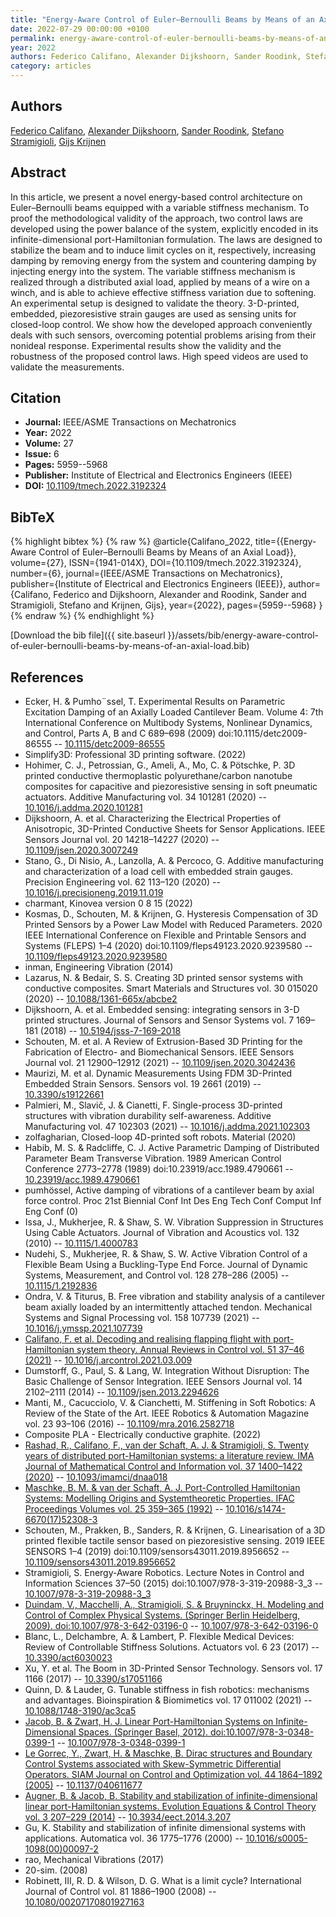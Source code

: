 ```yaml
---
title: "Energy-Aware Control of Euler–Bernoulli Beams by Means of an Axial Load"
date: 2022-07-29 00:00:00 +0100
permalink: energy-aware-control-of-euler-bernoulli-beams-by-means-of-an-axial-load
year: 2022
authors: Federico Califano, Alexander Dijkshoorn, Sander Roodink, Stefano Stramigioli, Gijs Krijnen
category: articles
---
```

 
## Authors
[Federico Califano](authors/federico-califano), [Alexander Dijkshoorn](authors/alexander-dijkshoorn), [Sander Roodink](authors/sander-roodink), [Stefano Stramigioli](authors/stefano-stramigioli), [Gijs Krijnen](authors/gijs-krijnen)
 
## Abstract
In this article, we present a novel energy-based control architecture on Euler–Bernoulli beams equipped with a variable stiffness mechanism. To proof the methodological validity of the approach, two control laws are developed using the power balance of the system, explicitly encoded in its infinite-dimensional port-Hamiltonian formulation. The laws are designed to stabilize the beam and to induce limit cycles on it, respectively, increasing damping by removing energy from the system and countering damping by injecting energy into the system. The variable stiffness mechanism is realized through a distributed axial load, applied by means of a wire on a winch, and is able to achieve effective stiffness variation due to softening. An experimental setup is designed to validate the theory. 3-D-printed, embedded, piezoresistive strain gauges are used as sensing units for closed-loop control. We show how the developed approach conveniently deals with such sensors, overcoming potential problems arising from their nonideal response. Experimental results show the validity and the robustness of the proposed control laws. High speed videos are used to validate the measurements.
 
## Citation
- **Journal:** IEEE/ASME Transactions on Mechatronics
- **Year:** 2022
- **Volume:** 27
- **Issue:** 6
- **Pages:** 5959--5968
- **Publisher:** Institute of Electrical and Electronics Engineers (IEEE)
- **DOI:** [10.1109/tmech.2022.3192324](https://doi.org/10.1109/tmech.2022.3192324)
 
## BibTeX
{% highlight bibtex %}
{% raw %}
@article{Califano_2022,
  title={{Energy-Aware Control of Euler–Bernoulli Beams by Means of an Axial Load}},
  volume={27},
  ISSN={1941-014X},
  DOI={10.1109/tmech.2022.3192324},
  number={6},
  journal={IEEE/ASME Transactions on Mechatronics},
  publisher={Institute of Electrical and Electronics Engineers (IEEE)},
  author={Califano, Federico and Dijkshoorn, Alexander and Roodink, Sander and Stramigioli, Stefano and Krijnen, Gijs},
  year={2022},
  pages={5959--5968}
}
{% endraw %}
{% endhighlight %}
 
[Download the bib file]({{ site.baseurl }}/assets/bib/energy-aware-control-of-euler-bernoulli-beams-by-means-of-an-axial-load.bib)
 
## References
- Ecker, H. & Pumho¨ssel, T. Experimental Results on Parametric Excitation Damping of an Axially Loaded Cantilever Beam. Volume 4: 7th International Conference on Multibody Systems, Nonlinear Dynamics, and Control, Parts A, B and C 689–698 (2009) doi:10.1115/detc2009-86555 -- [10.1115/detc2009-86555](https://doi.org/10.1115/detc2009-86555)
- Simplify3D: Professional 3D printing software. (2022)
- Hohimer, C. J., Petrossian, G., Ameli, A., Mo, C. & Pötschke, P. 3D printed conductive thermoplastic polyurethane/carbon nanotube composites for capacitive and piezoresistive sensing in soft pneumatic actuators. Additive Manufacturing vol. 34 101281 (2020) -- [10.1016/j.addma.2020.101281](https://doi.org/10.1016/j.addma.2020.101281)
- Dijkshoorn, A. et al. Characterizing the Electrical Properties of Anisotropic, 3D-Printed Conductive Sheets for Sensor Applications. IEEE Sensors Journal vol. 20 14218–14227 (2020) -- [10.1109/jsen.2020.3007249](https://doi.org/10.1109/jsen.2020.3007249)
- Stano, G., Di Nisio, A., Lanzolla, A. & Percoco, G. Additive manufacturing and characterization of a load cell with embedded strain gauges. Precision Engineering vol. 62 113–120 (2020) -- [10.1016/j.precisioneng.2019.11.019](https://doi.org/10.1016/j.precisioneng.2019.11.019)
- charmant, Kinovea version 0 8 15 (2022)
- Kosmas, D., Schouten, M. & Krijnen, G. Hysteresis Compensation of 3D Printed Sensors by a Power Law Model with Reduced Parameters. 2020 IEEE International Conference on Flexible and Printable Sensors and Systems (FLEPS) 1–4 (2020) doi:10.1109/fleps49123.2020.9239580 -- [10.1109/fleps49123.2020.9239580](https://doi.org/10.1109/fleps49123.2020.9239580)
- inman, Engineering Vibration (2014)
- Lazarus, N. & Bedair, S. S. Creating 3D printed sensor systems with conductive composites. Smart Materials and Structures vol. 30 015020 (2020) -- [10.1088/1361-665x/abcbe2](https://doi.org/10.1088/1361-665x/abcbe2)
- Dijkshoorn, A. et al. Embedded sensing: integrating sensors in 3-D printed structures. Journal of Sensors and Sensor Systems vol. 7 169–181 (2018) -- [10.5194/jsss-7-169-2018](https://doi.org/10.5194/jsss-7-169-2018)
- Schouten, M. et al. A Review of Extrusion-Based 3D Printing for the Fabrication of Electro- and Biomechanical Sensors. IEEE Sensors Journal vol. 21 12900–12912 (2021) -- [10.1109/jsen.2020.3042436](https://doi.org/10.1109/jsen.2020.3042436)
- Maurizi, M. et al. Dynamic Measurements Using FDM 3D-Printed Embedded Strain Sensors. Sensors vol. 19 2661 (2019) -- [10.3390/s19122661](https://doi.org/10.3390/s19122661)
- Palmieri, M., Slavič, J. & Cianetti, F. Single-process 3D-printed structures with vibration durability self-awareness. Additive Manufacturing vol. 47 102303 (2021) -- [10.1016/j.addma.2021.102303](https://doi.org/10.1016/j.addma.2021.102303)
- zolfagharian, Closed-loop 4D-printed soft robots. Material (2020)
- Habib, M. S. & Radcliffe, C. J. Active Parametric Damping of Distributed Parameter Beam Transverse Vibration. 1989 American Control Conference 2773–2778 (1989) doi:10.23919/acc.1989.4790661 -- [10.23919/acc.1989.4790661](https://doi.org/10.23919/acc.1989.4790661)
- pumhössel, Active damping of vibrations of a cantilever beam by axial force control. Proc 21st Biennial Conf Int Des Eng Tech Conf Comput Inf Eng Conf (0)
- Issa, J., Mukherjee, R. & Shaw, S. W. Vibration Suppression in Structures Using Cable Actuators. Journal of Vibration and Acoustics vol. 132 (2010) -- [10.1115/1.4000783](https://doi.org/10.1115/1.4000783)
- Nudehi, S., Mukherjee, R. & Shaw, S. W. Active Vibration Control of a Flexible Beam Using a Buckling-Type End Force. Journal of Dynamic Systems, Measurement, and Control vol. 128 278–286 (2005) -- [10.1115/1.2192836](https://doi.org/10.1115/1.2192836)
- Ondra, V. & Titurus, B. Free vibration and stability analysis of a cantilever beam axially loaded by an intermittently attached tendon. Mechanical Systems and Signal Processing vol. 158 107739 (2021) -- [10.1016/j.ymssp.2021.107739](https://doi.org/10.1016/j.ymssp.2021.107739)
- [Califano, F. et al. Decoding and realising flapping flight with port-Hamiltonian system theory. Annual Reviews in Control vol. 51 37–46 (2021)](decoding-and-realising-flapping-flight-with-port-hamiltonian-system-theory) -- [10.1016/j.arcontrol.2021.03.009](https://doi.org/10.1016/j.arcontrol.2021.03.009)
- Dumstorff, G., Paul, S. & Lang, W. Integration Without Disruption: The Basic Challenge of Sensor Integration. IEEE Sensors Journal vol. 14 2102–2111 (2014) -- [10.1109/jsen.2013.2294626](https://doi.org/10.1109/jsen.2013.2294626)
- Manti, M., Cacucciolo, V. & Cianchetti, M. Stiffening in Soft Robotics: A Review of the State of the Art. IEEE Robotics &amp; Automation Magazine vol. 23 93–106 (2016) -- [10.1109/mra.2016.2582718](https://doi.org/10.1109/mra.2016.2582718)
- Composite PLA - Electrically conductive graphite. (2022)
- [Rashad, R., Califano, F., van der Schaft, A. J. & Stramigioli, S. Twenty years of distributed port-Hamiltonian systems: a literature review. IMA Journal of Mathematical Control and Information vol. 37 1400–1422 (2020)](twenty-years-of-distributed-port-hamiltonian-systems-a-literature-review) -- [10.1093/imamci/dnaa018](https://doi.org/10.1093/imamci/dnaa018)
- [Maschke, B. M. & van der Schaft, A. J. Port-Controlled Hamiltonian Systems: Modelling Origins and Systemtheoretic Properties. IFAC Proceedings Volumes vol. 25 359–365 (1992)](port-controlled-hamiltonian-systems-modelling-origins-and-systemtheoretic-properties) -- [10.1016/s1474-6670(17)52308-3](https://doi.org/10.1016/s1474-6670(17)52308-3)
- Schouten, M., Prakken, B., Sanders, R. & Krijnen, G. Linearisation of a 3D printed flexible tactile sensor based on piezoresistive sensing. 2019 IEEE SENSORS 1–4 (2019) doi:10.1109/sensors43011.2019.8956652 -- [10.1109/sensors43011.2019.8956652](https://doi.org/10.1109/sensors43011.2019.8956652)
- Stramigioli, S. Energy-Aware Robotics. Lecture Notes in Control and Information Sciences 37–50 (2015) doi:10.1007/978-3-319-20988-3_3 -- [10.1007/978-3-319-20988-3_3](https://doi.org/10.1007/978-3-319-20988-3_3)
- [Duindam, V., Macchelli, A., Stramigioli, S. & Bruyninckx, H. Modeling and Control of Complex Physical Systems. (Springer Berlin Heidelberg, 2009). doi:10.1007/978-3-642-03196-0](modeling-and-control-of-complex-physical-systems) -- [10.1007/978-3-642-03196-0](https://doi.org/10.1007/978-3-642-03196-0)
- Blanc, L., Delchambre, A. & Lambert, P. Flexible Medical Devices: Review of Controllable Stiffness Solutions. Actuators vol. 6 23 (2017) -- [10.3390/act6030023](https://doi.org/10.3390/act6030023)
- Xu, Y. et al. The Boom in 3D-Printed Sensor Technology. Sensors vol. 17 1166 (2017) -- [10.3390/s17051166](https://doi.org/10.3390/s17051166)
- Quinn, D. & Lauder, G. Tunable stiffness in fish robotics: mechanisms and advantages. Bioinspiration &amp; Biomimetics vol. 17 011002 (2021) -- [10.1088/1748-3190/ac3ca5](https://doi.org/10.1088/1748-3190/ac3ca5)
- [Jacob, B. & Zwart, H. J. Linear Port-Hamiltonian Systems on Infinite-Dimensional Spaces. (Springer Basel, 2012). doi:10.1007/978-3-0348-0399-1](linear-port-hamiltonian-systems-on-infinite-dimensional-spaces) -- [10.1007/978-3-0348-0399-1](https://doi.org/10.1007/978-3-0348-0399-1)
- [Le Gorrec, Y., Zwart, H. & Maschke, B. Dirac structures and Boundary Control Systems associated with Skew-Symmetric Differential Operators. SIAM Journal on Control and Optimization vol. 44 1864–1892 (2005)](dirac-structures-and-boundary-control-systems-associated-with-skew-symmetric-differential-operators) -- [10.1137/040611677](https://doi.org/10.1137/040611677)
- [Augner, B. & Jacob, B. Stability and stabilization of infinite-dimensional linear port-Hamiltonian systems. Evolution Equations &amp; Control Theory vol. 3 207–229 (2014)](stability-and-stabilization-of-infinite-dimensional-linear-port-hamiltonian-systems) -- [10.3934/eect.2014.3.207](https://doi.org/10.3934/eect.2014.3.207)
- Gu, K. Stability and stabilization of infinite dimensional systems with applications. Automatica vol. 36 1775–1776 (2000) -- [10.1016/s0005-1098(00)00097-2](https://doi.org/10.1016/s0005-1098(00)00097-2)
- rao, Mechanical Vibrations (2017)
- 20-sim. (2008)
- Robinett, III, R. D. & Wilson, D. G. What is a limit cycle? International Journal of Control vol. 81 1886–1900 (2008) -- [10.1080/00207170801927163](https://doi.org/10.1080/00207170801927163)

